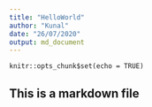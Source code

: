 ```yaml
---
title: "HelloWorld"
author: "Kunal"
date: "26/07/2020"
output: md_document
---
```


```{r setup, include=FALSE}
knitr::opts_chunk$set(echo = TRUE)
```

## This is a markdown file
